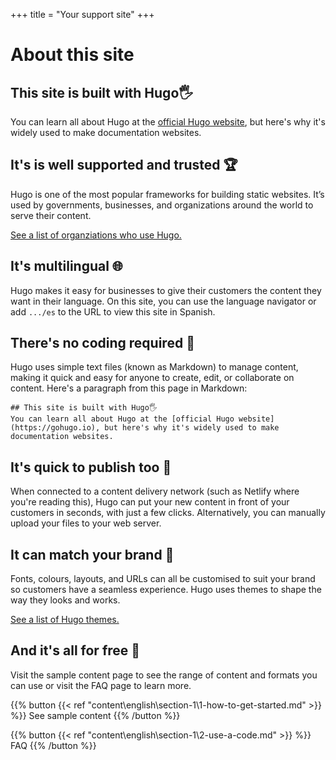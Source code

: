 +++
title = "Your support site"
+++


# About this site

## This site is built with Hugo🖐
You can learn all about Hugo at the [official Hugo website](https://gohugo.io), but here's why it's widely used to make documentation websites.

## It's is well supported and trusted 🏆
Hugo is one of the most popular frameworks for building static websites. It’s used by governments, businesses, and organizations around the world to serve their content.

[See a list of organziations who use Hugo.](https://gohugo.io/showcase/)
## It's multilingual 🌐
Hugo makes it easy for businesses to give their customers the content they want in their language. On this site, you can use the language navigator or add `.../es` to the URL to view this site in Spanish.
## There's no coding required 💫
Hugo uses simple text files (known as Markdown) to manage content, making it quick and easy for anyone to create, edit, or collaborate on content.
Here's a paragraph from this page in Markdown:
```
## This site is built with Hugo🖐
You can learn all about Hugo at the [official Hugo website](https://gohugo.io), but here's why it's widely used to make documentation websites.
```
## It's quick to publish too 🚀
When connected to a content delivery network (such as Netlify where you're reading this), Hugo can put your new content in front of your customers in seconds, with just a few clicks.
Alternatively, you can manually upload your files to your web server.
## It can match your brand 🌈
Fonts, colours,  layouts, and URLs can all be customised to suit your brand so customers have a seamless experience. Hugo uses themes to shape the way they looks and works. 

[See a list of Hugo themes.](https://themes.gohugo.io/)

## And it's all for free 🥳
Visit the sample content page to see the range of content and formats you can use or visit the FAQ  page to learn more.

{{% button {{< ref "content\english\section-1\1-how-to-get-started.md" >}} %}} See sample content {{% /button %}}

{{% button {{< ref "content\english\section-1\2-use-a-code.md" >}} %}} FAQ {{% /button %}}